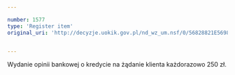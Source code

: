 ```yaml
---

number: 1577
type: 'Register item'
original_uri: 'http://decyzje.uokik.gov.pl/nd_wz_um.nsf/0/56828821E569882BC1257584003AEF82?OpenDocument'


---
```


Wydanie opinii bankowej o kredycie na żądanie klienta każdorazowo 250 zł.
